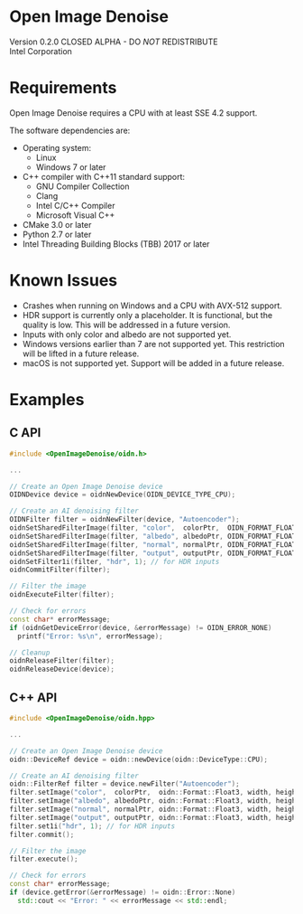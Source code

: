 Open Image Denoise
==================

Version 0.2.0 CLOSED ALPHA - DO *NOT* REDISTRIBUTE\
Intel Corporation


Requirements
============

Open Image Denoise requires a CPU with at least SSE 4.2 support.

The software dependencies are:
* Operating system:
  * Linux
  * Windows 7 or later
* C++ compiler with C++11 standard support:
  * GNU Compiler Collection
  * Clang
  * Intel C/C++ Compiler
  * Microsoft Visual C++
* CMake 3.0 or later
* Python 2.7 or later
* Intel Threading Building Blocks (TBB) 2017 or later


Known Issues
============

* Crashes when running on Windows and a CPU with AVX-512 support.
* HDR support is currently only a placeholder. It is functional, but the
  quality is low. This will be addressed in a future version.
* Inputs with only color and albedo are not supported yet.
* Windows versions earlier than 7 are not supported yet. This restriction will
  be lifted in a future release.
* macOS is not supported yet. Support will be added in a future release.


Examples
========

C API
-----

```cpp
#include <OpenImageDenoise/oidn.h>

...

// Create an Open Image Denoise device
OIDNDevice device = oidnNewDevice(OIDN_DEVICE_TYPE_CPU);

// Create an AI denoising filter
OIDNFilter filter = oidnNewFilter(device, "Autoencoder");
oidnSetSharedFilterImage(filter, "color",  colorPtr,  OIDN_FORMAT_FLOAT3, width, height, 0, 0, 0);
oidnSetSharedFilterImage(filter, "albedo", albedoPtr, OIDN_FORMAT_FLOAT3, width, height, 0, 0, 0); // optional
oidnSetSharedFilterImage(filter, "normal", normalPtr, OIDN_FORMAT_FLOAT3, width, height, 0, 0, 0); // optional
oidnSetSharedFilterImage(filter, "output", outputPtr, OIDN_FORMAT_FLOAT3, width, height, 0, 0, 0);
oidnSetFilter1i(filter, "hdr", 1); // for HDR inputs
oidnCommitFilter(filter);

// Filter the image
oidnExecuteFilter(filter);

// Check for errors
const char* errorMessage;
if (oidnGetDeviceError(device, &errorMessage) != OIDN_ERROR_NONE)
  printf("Error: %s\n", errorMessage);

// Cleanup
oidnReleaseFilter(filter);
oidnReleaseDevice(device);
```

C++ API
-------

```cpp
#include <OpenImageDenoise/oidn.hpp>

...

// Create an Open Image Denoise device
oidn::DeviceRef device = oidn::newDevice(oidn::DeviceType::CPU);

// Create an AI denoising filter
oidn::FilterRef filter = device.newFilter("Autoencoder");
filter.setImage("color",  colorPtr,  oidn::Format::Float3, width, height);
filter.setImage("albedo", albedoPtr, oidn::Format::Float3, width, height); // optional
filter.setImage("normal", normalPtr, oidn::Format::Float3, width, height); // optional
filter.setImage("output", outputPtr, oidn::Format::Float3, width, height);
filter.set1i("hdr", 1); // for HDR inputs
filter.commit();

// Filter the image
filter.execute();

// Check for errors
const char* errorMessage;
if (device.getError(&errorMessage) != oidn::Error::None)
  std::cout << "Error: " << errorMessage << std::endl;
```
